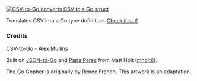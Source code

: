 [<img src="https://alexmullins.github.io/csv-to-go/resources/images/csv-to-go.png" alt="CSV-to-Go converts CSV to a Go struct"></a>](https://alexmullins.github.io/csv-to-go)

Translates CSV into a Go type definition. [Check it out!](http://alexmullins.github.io/csv-to-go)


### Credits

CSV-to-Go - Alex Mullins

Built on [JSON-to-Go](https://github.com/mholt/json-to-go) and [Papa Parse](https://github.com/mholt/PapaParse) from Matt Holt ([mholt6](https://twitter.com/mholt6)).

The Go Gopher is originally by Renee French. This artwork is an adaptation.
